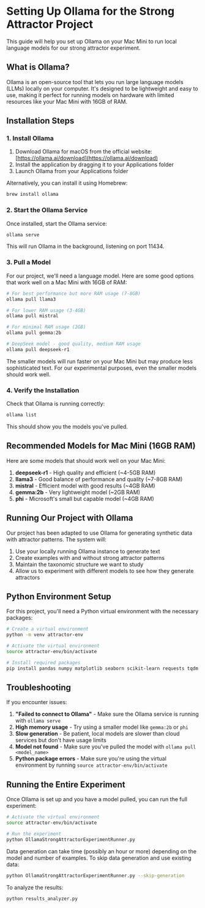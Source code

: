 # Setting Up Ollama for the Strong Attractor Project

This guide will help you set up Ollama on your Mac Mini to run local language models for our strong attractor experiment.

## What is Ollama?

Ollama is an open-source tool that lets you run large language models (LLMs) locally on your computer. It's designed to be lightweight and easy to use, making it perfect for running models on hardware with limited resources like your Mac Mini with 16GB of RAM.

## Installation Steps

### 1. Install Ollama

1. Download Ollama for macOS from the official website: [https://ollama.ai/download](https://ollama.ai/download)
2. Install the application by dragging it to your Applications folder
3. Launch Ollama from your Applications folder

Alternatively, you can install it using Homebrew:

```bash
brew install ollama
```

### 2. Start the Ollama Service

Once installed, start the Ollama service:

```bash
ollama serve
```

This will run Ollama in the background, listening on port 11434.

### 3. Pull a Model

For our project, we'll need a language model. Here are some good options that work well on a Mac Mini with 16GB of RAM:

```bash
# For best performance but more RAM usage (7-8GB)
ollama pull llama3

# For lower RAM usage (3-4GB)
ollama pull mistral

# For minimal RAM usage (2GB)
ollama pull gemma:2b

# DeepSeek model - good quality, medium RAM usage
ollama pull deepseek-r1
```

The smaller models will run faster on your Mac Mini but may produce less sophisticated text. For our experimental purposes, even the smaller models should work well.

### 4. Verify the Installation

Check that Ollama is running correctly:

```bash
ollama list
```

This should show you the models you've pulled.

## Recommended Models for Mac Mini (16GB RAM)

Here are some models that should work well on your Mac Mini:

1. **deepseek-r1** - High quality and efficient (~4-5GB RAM)
2. **llama3** - Good balance of performance and quality (~7-8GB RAM)
3. **mistral** - Efficient model with good results (~4GB RAM)
4. **gemma:2b** - Very lightweight model (~2GB RAM)
5. **phi** - Microsoft's small but capable model (~4GB RAM)

## Running Our Project with Ollama

Our project has been adapted to use Ollama for generating synthetic data with attractor patterns. The system will:

1. Use your locally running Ollama instance to generate text
2. Create examples with and without strong attractor patterns
3. Maintain the taxonomic structure we want to study
4. Allow us to experiment with different models to see how they generate attractors

## Python Environment Setup

For this project, you'll need a Python virtual environment with the necessary packages:

```bash
# Create a virtual environment
python -m venv attractor-env

# Activate the virtual environment
source attractor-env/bin/activate

# Install required packages
pip install pandas numpy matplotlib seaborn scikit-learn requests tqdm
```

## Troubleshooting

If you encounter issues:

1. **"Failed to connect to Ollama"** - Make sure the Ollama service is running with `ollama serve`
2. **High memory usage** - Try using a smaller model like `gemma:2b` or `phi`
3. **Slow generation** - Be patient, local models are slower than cloud services but don't have usage limits
4. **Model not found** - Make sure you've pulled the model with `ollama pull <model_name>`
5. **Python package errors** - Make sure you're using the virtual environment by running `source attractor-env/bin/activate`

## Running the Entire Experiment

Once Ollama is set up and you have a model pulled, you can run the full experiment:

```bash
# Activate the virtual environment
source attractor-env/bin/activate

# Run the experiment
python OllamaStrongAttractorExperimentRunner.py
```

Data generation can take time (possibly an hour or more) depending on the model and number of examples. To skip data generation and use existing data:

```bash
python OllamaStrongAttractorExperimentRunner.py --skip-generation
```

To analyze the results:

```bash
python results_analyzer.py
```

